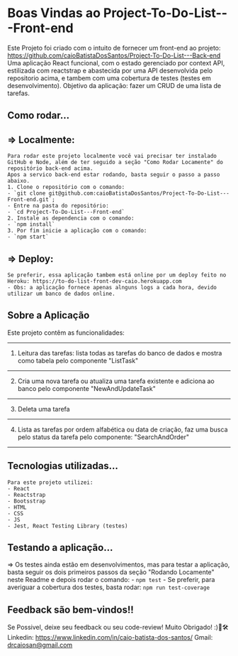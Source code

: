 # Boas Vindas ao Project-To-Do-List---Front-end

Este Projeto foi criado com o intuito de fornecer um front-end ao projeto: https://github.com/caioBatistaDosSantos/Project-To-Do-List---Back-end
Uma aplicação React funcional, com o estado gerenciado por context API, estilizada com reactstrap e abastecida por uma API desenvolvida pelo repositorio acima, e tambem com uma cobertura de testes (testes em desenvolvimento).
Objetivo da aplicação: fazer um CRUD de uma lista de tarefas.

## Como rodar...
  
  => Localmente:
  ---
    Para rodar este projeto localmente você vai precisar ter instalado GitHub e Node, além de ter seguido a seção "Como Rodar Locamente" do repositório back-end acima.
    Apos a servico back-end estar rodando, basta seguir o passo a passo abaixo.
    1. Clone o repositório com o comando:
    - `git clone git@github.com:caioBatistaDosSantos/Project-To-Do-List---Front-end.git`;
    - Entre na pasta do repositório:
    - `cd Project-To-Do-List---Front-end`
    2. Instale as dependencia com o comando:
    - `npm install`
    3. Por fim inicie a aplicação com o comando:
    - `npm start`
  
  => Deploy:
  ---
    Se preferir, essa aplicação tambem está online por um deploy feito no Heroku: https://to-do-list-front-dev-caio.herokuapp.com
    - Obs: a aplicação fornece apenas alnguns logs a cada hora, devido utilizar um banco de dados online.

 ## Sobre a Aplicação
 
 Este projeto contêm as funcionalidades:
 
   ---
   1. Leitura das tarefas: lista todas as tarefas do banco de dados e mostra como tabela pelo componente "ListTask"
   ---
   2. Cria uma nova tarefa ou atualiza uma tarefa existente e adiciona ao banco pelo componente "NewAndUpdateTask"
   ---
   3. Deleta uma tarefa
   ---
   4. Lista as tarefas por ordem alfabética ou data de criação, faz uma busca pelo status da tarefa pelo componente: "SearchAndOrder"
   ---

 
 ## Tecnologias utilizadas...
    Para este projeto utilizei:
    - React
    - Reactstrap
    - Bootsstrap
    - HTML
    - CSS
    - JS
    - Jest, React Testing Library (testes)


## Testando a aplicação...
 
   => Os testes ainda estão em desenvolvimentos, mas para testar a aplicação, basta seguir os dois primeiros passos da seção "Rodando Locamente" neste Readme e depois rodar o comando:
     - `npm test`
     - Se preferir, para averiguar a cobertura dos testes, basta rodar: `npm run test-coverage`


## Feedback são bem-vindos!!
 
   Se Possivel, deixe seu feedback ou seu code-review! Muito Obrigado! :)🤝🛠 
   Linkedin: https://www.linkedin.com/in/caio-batista-dos-santos/
   Gmail: drcaiosan@gmail.com
 
